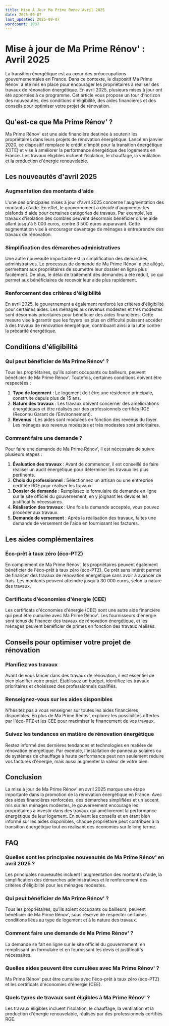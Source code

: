 ```yaml
---
title: Mise À Jour Ma Prime Renov Avril 2025
date: 2025-09-07
last_updated: 2025-09-07
wordcount: 1037
---
```


# Mise à jour de Ma Prime Rénov' : Avril 2025

La transition énergétique est au cœur des préoccupations gouvernementales en France. Dans ce contexte, le dispositif Ma Prime Rénov' a été mis en place pour encourager les propriétaires à réaliser des travaux de rénovation énergétique. En avril 2025, plusieurs mises à jour ont été apportées à ce programme. Cet article vous propose un tour d'horizon des nouveautés, des conditions d'éligibilité, des aides financières et des conseils pour optimiser votre projet de rénovation.

## Qu'est-ce que Ma Prime Rénov' ?

Ma Prime Rénov' est une aide financière destinée à soutenir les propriétaires dans leurs projets de rénovation énergétique. Lancé en janvier 2020, ce dispositif remplace le crédit d'impôt pour la transition énergétique (CITE) et vise à améliorer la performance énergétique des logements en France. Les travaux éligibles incluent l'isolation, le chauffage, la ventilation et la production d'énergie renouvelable.

## Les nouveautés d'avril 2025

### Augmentation des montants d'aide

L'une des principales mises à jour d'avril 2025 concerne l'augmentation des montants d'aide. En effet, le gouvernement a décidé d'augmenter les plafonds d'aide pour certaines catégories de travaux. Par exemple, les travaux d'isolation des combles peuvent désormais bénéficier d'une aide allant jusqu'à 5 000 euros, contre 3 500 euros auparavant. Cette augmentation vise à encourager davantage de ménages à entreprendre des travaux de rénovation.

### Simplification des démarches administratives

Une autre nouveauté importante est la simplification des démarches administratives. Le processus de demande de Ma Prime Rénov' a été allégé, permettant aux propriétaires de soumettre leur dossier en ligne plus facilement. De plus, le délai de traitement des demandes a été réduit, ce qui permet aux bénéficiaires de recevoir leur aide plus rapidement.

### Renforcement des critères d'éligibilité

En avril 2025, le gouvernement a également renforcé les critères d'éligibilité pour certaines aides. Les ménages aux revenus modestes et très modestes sont désormais prioritaires pour bénéficier des aides financières. Cette mesure vise à garantir que les foyers les plus en difficulté puissent accéder à des travaux de rénovation énergétique, contribuant ainsi à la lutte contre la précarité énergétique.

## Conditions d'éligibilité

### Qui peut bénéficier de Ma Prime Rénov' ?

Tous les propriétaires, qu'ils soient occupants ou bailleurs, peuvent bénéficier de Ma Prime Rénov'. Toutefois, certaines conditions doivent être respectées :

1. **Type de logement** : Le logement doit être une résidence principale, construite depuis plus de 15 ans.
2. **Nature des travaux** : Les travaux doivent concerner des améliorations énergétiques et être réalisés par des professionnels certifiés RGE (Reconnu Garant de l’Environnement).
3. **Revenus** : Les aides sont modulées en fonction des revenus du foyer. Les ménages aux revenus modestes et très modestes sont prioritaires.

### Comment faire une demande ?

Pour faire une demande de Ma Prime Rénov', il est nécessaire de suivre plusieurs étapes :

1. **Évaluation des travaux** : Avant de commencer, il est conseillé de faire réaliser un audit énergétique pour déterminer les travaux les plus pertinents.
2. **Choix du professionnel** : Sélectionnez un artisan ou une entreprise certifiée RGE pour réaliser les travaux.
3. **Dossier de demande** : Remplissez le formulaire de demande en ligne sur le site officiel du gouvernement, en y joignant les devis et les justificatifs nécessaires.
4. **Réalisation des travaux** : Une fois la demande acceptée, vous pouvez procéder aux travaux.
5. **Demande de versement** : Après la réalisation des travaux, faites une demande de versement de l'aide en fournissant les factures.

## Les aides complémentaires

### Éco-prêt à taux zéro (éco-PTZ)

En complément de Ma Prime Rénov', les propriétaires peuvent également bénéficier de l'éco-prêt à taux zéro (éco-PTZ). Ce prêt sans intérêt permet de financer des travaux de rénovation énergétique sans avoir à avancer de frais. Les montants peuvent atteindre jusqu'à 30 000 euros, selon la nature des travaux.

### Certificats d'économies d'énergie (CEE)

Les certificats d'économies d'énergie (CEE) sont une autre aide financière qui peut être cumulée avec Ma Prime Rénov'. Les fournisseurs d'énergie sont tenus de financer des travaux de rénovation énergétique, et les ménages peuvent bénéficier de primes en fonction des travaux réalisés.

## Conseils pour optimiser votre projet de rénovation

### Planifiez vos travaux

Avant de vous lancer dans des travaux de rénovation, il est essentiel de bien planifier votre projet. Établissez un budget, identifiez les travaux prioritaires et choisissez des professionnels qualifiés.

### Renseignez-vous sur les aides disponibles

N'hésitez pas à vous renseigner sur toutes les aides financières disponibles. En plus de Ma Prime Rénov', explorez les possibilités offertes par l'éco-PTZ et les CEE pour maximiser le financement de vos travaux.

### Suivez les tendances en matière de rénovation énergétique

Restez informé des dernières tendances et technologies en matière de rénovation énergétique. Par exemple, l'installation de panneaux solaires ou de systèmes de chauffage à haute performance peut non seulement réduire vos factures d'énergie, mais aussi augmenter la valeur de votre bien.

## Conclusion

La mise à jour de Ma Prime Rénov' en avril 2025 marque une étape importante dans la promotion de la rénovation énergétique en France. Avec des aides financières renforcées, des démarches simplifiées et un accent mis sur les ménages modestes, le gouvernement encourage les propriétaires à investir dans des travaux qui amélioreront la performance énergétique de leur logement. En suivant les conseils et en étant bien informé sur les aides disponibles, chaque propriétaire peut contribuer à la transition énergétique tout en réalisant des économies sur le long terme.

## FAQ

### Quelles sont les principales nouveautés de Ma Prime Rénov' en avril 2025 ?

Les principales nouveautés incluent l'augmentation des montants d'aide, la simplification des démarches administratives et le renforcement des critères d'éligibilité pour les ménages modestes.

### Qui peut bénéficier de Ma Prime Rénov' ?

Tous les propriétaires, qu'ils soient occupants ou bailleurs, peuvent bénéficier de Ma Prime Rénov', sous réserve de respecter certaines conditions liées au type de logement et à la nature des travaux.

### Comment faire une demande de Ma Prime Rénov' ?

La demande se fait en ligne sur le site officiel du gouvernement, en remplissant un formulaire et en fournissant les devis et justificatifs nécessaires.

### Quelles aides peuvent être cumulées avec Ma Prime Rénov' ?

Ma Prime Rénov' peut être cumulée avec l'éco-prêt à taux zéro (éco-PTZ) et les certificats d'économies d'énergie (CEE).

### Quels types de travaux sont éligibles à Ma Prime Rénov' ?

Les travaux éligibles incluent l'isolation, le chauffage, la ventilation et la production d'énergie renouvelable, réalisés par des professionnels certifiés RGE.